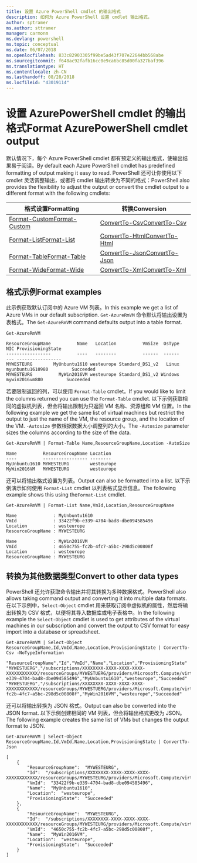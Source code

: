 ```yaml
---
title: 设置 Azure PowerShell cmdlet 的输出格式
description: 如何为 Azure PowerShell 设置 cmdlet 输出格式。
author: sptramer
ms.author: sttramer
manager: carmonm
ms.devlang: powershell
ms.topic: conceptual
ms.date: 06/07/2018
ms.openlocfilehash: 833c82903305f99be5ad43f707e22644bb568abe
ms.sourcegitcommit: f648ac92fafb16cc0e9ca6bc85d00fa327baf396
ms.translationtype: HT
ms.contentlocale: zh-CN
ms.lasthandoff: 08/28/2018
ms.locfileid: "43019114"
---
```

# <a name="format-azurepowershell-cmdlet-output"></a><span data-ttu-id="d4fa8-103">设置 AzurePowerShell cmdlet 的输出格式</span><span class="sxs-lookup"><span data-stu-id="d4fa8-103">Format AzurePowerShell cmdlet output</span></span>

<span data-ttu-id="d4fa8-104">默认情况下，每个 Azure PowerShell cmdlet 都有预定义的输出格式，使输出结果易于阅读。</span><span class="sxs-lookup"><span data-stu-id="d4fa8-104">By default each Azure PowerShell cmdlet has predefined formatting of output making it easy to read.</span></span>  <span data-ttu-id="d4fa8-105">PowerShell 还可让你使用以下 cmdlet 灵活调整输出，或者将 cmdlet 输出转换为不同的格式：</span><span class="sxs-lookup"><span data-stu-id="d4fa8-105">PowerShell also provides the flexibility to adjust the output or convert the cmdlet output to a different format with the following cmdlets:</span></span>

| <span data-ttu-id="d4fa8-106">格式设置</span><span class="sxs-lookup"><span data-stu-id="d4fa8-106">Formatting</span></span>      | <span data-ttu-id="d4fa8-107">转换</span><span class="sxs-lookup"><span data-stu-id="d4fa8-107">Conversion</span></span>       |
|-----------------|------------------|
| [<span data-ttu-id="d4fa8-108">Format-Custom</span><span class="sxs-lookup"><span data-stu-id="d4fa8-108">Format-Custom</span></span>](/powershell/module/microsoft.powershell.utility/format-custom) | [<span data-ttu-id="d4fa8-109">ConvertTo-Csv</span><span class="sxs-lookup"><span data-stu-id="d4fa8-109">ConvertTo-Csv</span></span>](/powershell/module/microsoft.powershell.utility/convertto-csv)  |
| [<span data-ttu-id="d4fa8-110">Format-List</span><span class="sxs-lookup"><span data-stu-id="d4fa8-110">Format-List</span></span>](/powershell/module/microsoft.powershell.utility/format-list)   | [<span data-ttu-id="d4fa8-111">ConvertTo-Html</span><span class="sxs-lookup"><span data-stu-id="d4fa8-111">ConvertTo-Html</span></span>](/powershell/module/microsoft.powershell.utility/convertto-html) |
| [<span data-ttu-id="d4fa8-112">Format-Table</span><span class="sxs-lookup"><span data-stu-id="d4fa8-112">Format-Table</span></span>](/powershell/module/microsoft.powershell.utility/format-table)  | [<span data-ttu-id="d4fa8-113">ConvertTo-Json</span><span class="sxs-lookup"><span data-stu-id="d4fa8-113">ConvertTo-Json</span></span>](/powershell/module/microsoft.powershell.utility/convertto-json) |
| [<span data-ttu-id="d4fa8-114">Format-Wide</span><span class="sxs-lookup"><span data-stu-id="d4fa8-114">Format-Wide</span></span>](/powershell/module/microsoft.powershell.utility/format-wide)   | [<span data-ttu-id="d4fa8-115">ConvertTo-Xml</span><span class="sxs-lookup"><span data-stu-id="d4fa8-115">ConvertTo-Xml</span></span>](/powershell/module/microsoft.powershell.utility/convertto-xml)  |

## <a name="format-examples"></a><span data-ttu-id="d4fa8-116">格式示例</span><span class="sxs-lookup"><span data-stu-id="d4fa8-116">Format examples</span></span>

<span data-ttu-id="d4fa8-117">此示例获取默认订阅中的 Azure VM 列表。</span><span class="sxs-lookup"><span data-stu-id="d4fa8-117">In this example we get a list of Azure VMs in our default subscription.</span></span>  <span data-ttu-id="d4fa8-118">`Get-AzureRmVM` 命令默认将输出设置为表格式。</span><span class="sxs-lookup"><span data-stu-id="d4fa8-118">The `Get-AzureRmVM` command defaults output into a table format.</span></span>

```azurepowershell-interactive
Get-AzureRmVM
```

```output
ResourceGroupName          Name   Location          VmSize  OsType              NIC ProvisioningState
-----------------          ----   --------          ------  ------              --- -----------------
MYWESTEURG        MyUnbuntu1610 westeurope Standard_DS1_v2   Linux myunbuntu1610980         Succeeded
MYWESTEURG          MyWin2016VM westeurope Standard_DS1_v2 Windows   mywin2016vm880         Succeeded
```

<span data-ttu-id="d4fa8-119">若要限制返回的列，可以使用 `Format-Table` cmdlet。</span><span class="sxs-lookup"><span data-stu-id="d4fa8-119">If you would like to limit the columns returned you can use the `Format-Table` cmdlet.</span></span> <span data-ttu-id="d4fa8-120">以下示例获取相同的虚拟机列表，但会将输出限制为只返回 VM 名称、资源组和 VM 位置。</span><span class="sxs-lookup"><span data-stu-id="d4fa8-120">In the following example we get the same list of virtual machines but restrict the output to just the name of the VM, the resource group, and the location of the VM.</span></span>  <span data-ttu-id="d4fa8-121">`-Autosize` 参数根据数据大小调整列的大小。</span><span class="sxs-lookup"><span data-stu-id="d4fa8-121">The `-Autosize` parameter sizes the columns according to the size of the data.</span></span>

```azurepowershell-interactive
Get-AzureRmVM | Format-Table Name,ResourceGroupName,Location -AutoSize
```

```output
Name          ResourceGroupName Location
----          ----------------- --------
MyUnbuntu1610 MYWESTEURG        westeurope
MyWin2016VM   MYWESTEURG        westeurope
```

<span data-ttu-id="d4fa8-122">还可以将输出格式设置为列表。</span><span class="sxs-lookup"><span data-stu-id="d4fa8-122">Output can also be formatted into a list.</span></span> <span data-ttu-id="d4fa8-123">以下示例演示如何使用 `Format-List` cmdlet 以列表格式显示信息。</span><span class="sxs-lookup"><span data-stu-id="d4fa8-123">The following example shows this using the`Format-List` cmdlet.</span></span>

```azurepowershell-interactive
Get-AzureRmVM | Format-List Name,VmId,Location,ResourceGroupName
```

```output
Name              : MyUnbuntu1610
VmId              : 33422f9b-e339-4704-bad8-dbe094585496
Location          : westeurope
ResourceGroupName : MYWESTEURG

Name              : MyWin2016VM
VmId              : 4650c755-fc2b-4fc7-a5bc-298d5c00808f
Location          : westeurope
ResourceGroupName : MYWESTEURG
```

## <a name="convert-to-other-data-types"></a><span data-ttu-id="d4fa8-124">转换为其他数据类型</span><span class="sxs-lookup"><span data-stu-id="d4fa8-124">Convert to other data types</span></span>

<span data-ttu-id="d4fa8-125">PowerShell 还允许获取命令输出并将其转换为多种数据格式。</span><span class="sxs-lookup"><span data-stu-id="d4fa8-125">PowerShell also allows taking command output and converting it into multiple data formats.</span></span> <span data-ttu-id="d4fa8-126">在以下示例中，`Select-Object` cmdlet 用来获取订阅中虚拟机的属性，然后将输出转换为 CSV 格式，以便将其导入数据库或电子表格中。</span><span class="sxs-lookup"><span data-stu-id="d4fa8-126">In the following example the `Select-Object` cmdlet is used to get attributes of the virtual machines in our subscription and convert the output to CSV format for easy import into a database or spreadsheet.</span></span>

```azurepowershell-interactive
Get-AzureRmVM | Select-Object ResourceGroupName,Id,VmId,Name,Location,ProvisioningState | ConvertTo-Csv -NoTypeInformation
```

```output
"ResourceGroupName","Id","VmId","Name","Location","ProvisioningState"
"MYWESTUERG","/subscriptions/XXXXXXXX-XXXX-XXXX-XXXX-XXXXXXXXXXXX/resourceGroups/MYWESTUERG/providers/Microsoft.Compute/virtualMachines/MyUnbuntu1610","33422f9b-e339-4704-bad8-dbe094585496","MyUnbuntu1610","westeurope","Succeeded"
"MYWESTUERG","/subscriptions/XXXXXXXX-XXXX-XXXX-XXXX-XXXXXXXXXXXX/resourceGroups/MYWESTUERG/providers/Microsoft.Compute/virtualMachines/MyWin2016VM","4650c755-fc2b-4fc7-a5bc-298d5c00808f","MyWin2016VM","westeurope","Succeeded"
```

<span data-ttu-id="d4fa8-127">还可以将输出转换为 JSON 格式。</span><span class="sxs-lookup"><span data-stu-id="d4fa8-127">Output can also be converted into the JSON format.</span></span>  <span data-ttu-id="d4fa8-128">以下示例创建相同的 VM 列表，但会将输出格式更改为 JSON。</span><span class="sxs-lookup"><span data-stu-id="d4fa8-128">The following example creates the same list of VMs but changes the output format to JSON.</span></span>

```azurepowershell-interactive
Get-AzureRmVM | Select-Object ResourceGroupName,Id,VmId,Name,Location,ProvisioningState | ConvertTo-Json
```

```output
[
    {
        "ResourceGroupName":  "MYWESTEURG",
        "Id":  "/subscriptions/XXXXXXXX-XXXX-XXXX-XXXX-XXXXXXXXXXXX/resourceGroups/MYWESTEURG/providers/Microsoft.Compute/virtualMachines/MyUnbuntu1610",
        "VmId":  "33422f9b-e339-4704-bad8-dbe094585496",
        "Name":  "MyUnbuntu1610",
        "Location":  "westeurope",
        "ProvisioningState":  "Succeeded"
    },
    {
        "ResourceGroupName":  "MYWESTEURG",
        "Id":  "/subscriptions/XXXXXXXX-XXXX-XXXX-XXXX-XXXXXXXXXXXX/resourceGroups/MYWESTEURG/providers/Microsoft.Compute/virtualMachines/MyWin2016VM",
        "VmId":  "4650c755-fc2b-4fc7-a5bc-298d5c00808f",
        "Name":  "MyWin2016VM",
        "Location":  "westeurope",
        "ProvisioningState":  "Succeeded"
    }
]
```
